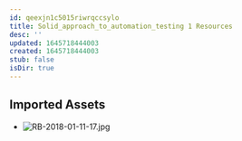 ```yaml
---
id: qeexjn1c5015riwrqccsylo
title: Solid_approach_to_automation_testing 1 Resources
desc: ''
updated: 1645718444003
created: 1645718444003
stub: false
isDir: true
---
```

## Imported Assets
- ![RB-2018-01-11-17.jpg](/assets/rb-2018-01-11-17-f1o056l62ega.jpg)
